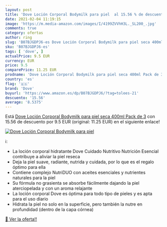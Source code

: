 ```yaml
---
layout: post
title: 'Dove Loción Corporal Bodymilk para piel  al 15.56 % de descuento'
date: 2021-02-04 11:19:15
image: 'https://m.media-amazon.com/images/I/4199ZVVhH3L._SL200_.jpg'
comments: true
category: ofertas
author: ring
slug: 'B07BJGDPJ6-es Dove Loción Corporal Bodymilk para piel seca 400ml Pack de 3'
sku: 'B07BJGDPJ6-es'
tags: [ 'dove', ]
actualPrice: 9.5 EUR
currency: EUR
price: 9.5
comparePrice: 11.25 EUR
prodname: 'Dove Loción Corporal Bodymilk para piel seca 400ml Pack de 3'
country: 'es'
flag: '🇪🇸'
brand: 'Dove'
buyurl: 'https://www.amazon.es/dp/B07BJGDPJ6/?tag=tolees-21'
descuento: '15.56'
average: '8.5375'
---
```


Está [Dove Loción Corporal Bodymilk para piel seca 400ml Pack de 3](https://www.amazon.es/dp/B07BJGDPJ6/?tag=tolees-21) con 15.56 de descuento por 9.5 EUR (original: 11.25 EUR) en el siguiente enlace!

[![Dove Loción Corporal Bodymilk para piel ](https://m.media-amazon.com/images/I/4199ZVVhH3L._SL200_.jpg)](https://www.amazon.es/dp/B07BJGDPJ6/?tag=tolees-21)

ℹ️:

- La loción corporal hidratante Dove Cuidado Nutritivo Nutrición Esencial contribuye a aliviar la piel reseca
- Deja la piel suave, radiante, nutrida y cuidada, por lo que es el regalo óptimo para ella
- Contiene complejo NutriDUO con aceites esenciales y nutrientes naturales para la piel
- Su fórmula no grasienta se absorbe fácilmente dajando la piel aterciopelada y con un aroma relajante
- La loción corporal Dove es óptima para todo tipo de pieles y es apta para el uso diario
- Hidrata la piel no solo en la superficie, pero también la nutre en profundidad (dentro de la capa córnea)

[🛒 Ver la oferta!!](https://www.amazon.es/dp/B07BJGDPJ6/?tag=tolees-21)
